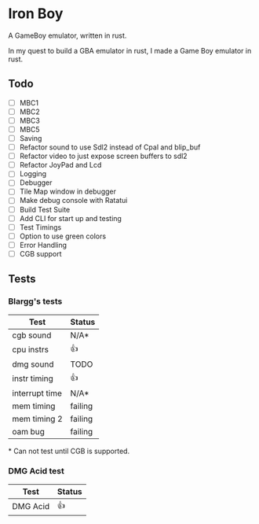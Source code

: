 # Iron Boy

A GameBoy emulator, written in rust.

In my quest to build a GBA emulator in rust, I made a Game Boy emulator in rust.

## Todo

- [ ] MBC1
- [ ] MBC2
- [ ] MBC3
- [ ] MBC5
- [ ] Saving
- [ ] Refactor sound to use Sdl2 instead of Cpal and blip_buf
- [ ] Refactor video to just expose screen buffers to sdl2
- [ ] Refactor JoyPad and Lcd
- [ ] Logging
- [ ] Debugger
- [ ] Tile Map window in debugger
- [ ] Make debug console with Ratatui
- [ ] Build Test Suite
- [ ] Add CLI for start up and testing
- [ ] Test Timings
- [ ] Option to use green colors
- [ ] Error Handling
- [ ] CGB support

## Tests

### Blargg's tests

| Test           | Status  |
| -------------- | ------- |
| cgb sound      | N/A\*   |
| cpu instrs     | :+1:    |
| dmg sound      | TODO    |
| instr timing   | :+1:    |
| interrupt time | N/A\*   |
| mem timing     | failing |
| mem timing 2   | failing |
| oam bug        | failing |

\* Can not test until CGB is supported.

### DMG Acid test

| Test     | Status |
| -------- | ------ |
| DMG Acid | :+1:   |
